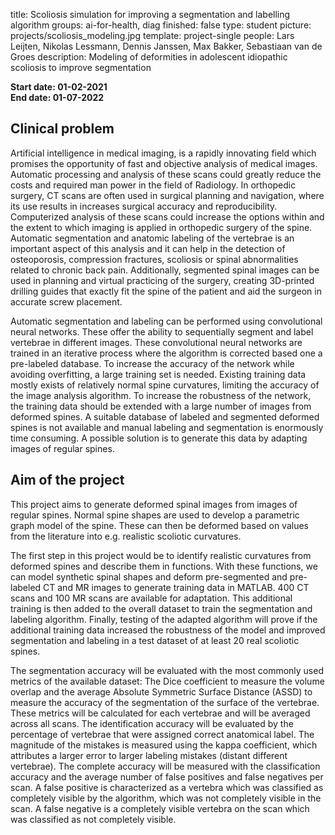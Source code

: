 title: Scoliosis simulation for improving a segmentation and labelling algorithm
groups: ai-for-health, diag
finished: false
type: student
picture: projects/scoliosis_modeling.jpg
template: project-single
people: Lars Leijten, Nikolas Lessmann, Dennis Janssen, Max Bakker, Sebastiaan van de Groes
description: Modeling of deformities in adolescent idiopathic scoliosis to improve segmentation

**Start date: 01-02-2021** <br>
**End date: 01-07-2022**

## Clinical problem
Artificial intelligence in medical imaging, is a rapidly innovating field which promises the opportunity of fast and objective analysis of medical images. Automatic processing and analysis of these scans could greatly reduce the costs and required man power in the field of Radiology. In orthopedic surgery, CT scans are often used in surgical planning and navigation, where its use results in increases surgical accuracy and reproducibility. Computerized analysis of these scans could increase the options within and the extent to which imaging is applied in orthopedic surgery of the spine. Automatic segmentation and anatomic labeling of the vertebrae is an important aspect of this analysis and it can help in the detection of osteoporosis, compression fractures, scoliosis or spinal abnormalities related to chronic back pain. Additionally, segmented spinal images can be used in planning and virtual practicing of the surgery, creating 3D-printed drilling guides that exactly fit the spine of the patient and aid the surgeon in accurate screw placement. 

Automatic segmentation and labeling can be performed using convolutional neural networks. These offer the ability to sequentially segment and label vertebrae in different images. These convolutional neural networks are trained in an iterative process where the algorithm is corrected based one a pre-labeled database. To increase the accuracy of the network while avoiding overfitting, a large training set is needed. Existing training data mostly exists of relatively normal spine curvatures, limiting the accuracy of the image analysis algorithm. To increase the robustness of the network, the training data should be extended with a large number of images from deformed spines. A suitable database of labeled and segmented deformed spines is not available and manual labeling and segmentation is enormously time consuming. A possible solution is to generate this data by adapting images of regular spines. 

## Aim of the project
This project aims to generate deformed spinal images from images of regular spines. Normal spine shapes are used to develop a parametric graph model of the spine. These can then be deformed based on values from the literature into e.g. realistic scoliotic curvatures. 

The first step in this project would be to identify realistic curvatures from deformed spines and describe them in functions. With these functions, we can model synthetic spinal shapes and deform pre-segmented and pre-labeled CT and MR images to generate training data in MATLAB. 400 CT scans and 100 MR scans are available for adaptation. This additional training is then added to the overall dataset to train the segmentation and labeling algorithm. Finally, testing of the adapted algorithm will prove if the additional training data increased the robustness of the model and improved segmentation and labeling in a test dataset of at least 20 real scoliotic spines. 

The segmentation accuracy will be evaluated with the most commonly used metrics of the available dataset: The Dice coefficient to measure the volume overlap and the average Absolute Symmetric Surface Distance (ASSD) to measure the accuracy of the segmentation of the surface of the vertebrae. These metrics will be calculated for each vertebrae and will be averaged across all scans.  The identification accuracy will be evaluated by the percentage of vertebrae that were assigned correct anatomical label. The magnitude of the mistakes is measured using the kappa coefficient, which attributes a larger error to larger labeling mistakes (distant different vertebrae). The complete accuracy will be measured with the classification accuracy and the average number of false positives and false negatives per scan. A false positive is characterized as a vertebra which was classified as completely visible by the algorithm, which was not completely visible in the scan. A false negative is a completely visible vertebra on the scan which was classified as not completely visible. 
